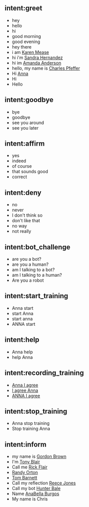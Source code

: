 ## intent:greet
- hey
- hello
- hi
- good morning
- good evening
- hey there
- i am [Karen Mease](name)
- hi i'm [Sandra Hernandez](name)
- hi im [Amanda Anderson](name)
- hello, my name is [Charles Pfeffer](name)
- Hi [Anna](training_agreement)
- Hi
- Hello

## intent:goodbye
- bye
- goodbye
- see you around
- see you later

## intent:affirm
- yes
- indeed
- of course
- that sounds good
- correct

## intent:deny
- no
- never
- I don't think so
- don't like that
- no way
- not really

## intent:bot_challenge
- are you a bot?
- are you a human?
- am I talking to a bot?
- am I talking to a human?
- Are you a robot

## intent:start_training
- Anna start
- start Anna
- start anna
- ANNA start

## intent:help
- Anna help
- help Anna

## intent:recording_training
- [Anna I agree](training_agreement)
- [I agree Anna](training_agreement)
- [ANNA I agree](training_agreement)

## intent:stop_training
- Anna stop training
- Stop training Anna

## intent:inform
- my name is [Gordon Brown](name)
- I'm [Tony Blair](name)
- Call me [Rick Flair](name)
- [Randy Orton](name)
- [Tom Barnett](name)
- Call my reflection [Reece Jones](name)
- Call my bot [Hunter Bale](name)
- Name [AnaBella Burgos](name)
- My name is Chris
